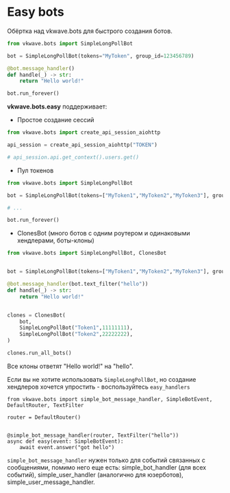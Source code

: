 # Easy bots

Обёртка над vkwave.bots для быстрого создания ботов.

```python
from vkwave.bots import SimpleLongPollBot

bot = SimpleLongPollBot(tokens="MyToken", group_id=123456789)

@bot.message_handler()
def handle(_) -> str:
    return "Hello world!"

bot.run_forever()
```

**vkwave.bots.easy** поддерживает:

- Простое создание сессий


```python
from vkwave.bots import create_api_session_aiohttp

api_session = create_api_session_aiohttp("TOKEN")

# api_session.api.get_context().users.get()
```


 - Пул токенов

```python
from vkwave.bots import SimpleLongPollBot

bot = SimpleLongPollBot(tokens=["MyToken1","MyToken2","MyToken3"], group_id=123456789)

# ...

bot.run_forever()
```

- ClonesBot (много ботов с одним роутером и одинаковыми хендлерами, боты-клоны)

```python
from vkwave.bots import SimpleLongPollBot, ClonesBot


bot = SimpleLongPollBot(tokens=["MyToken1","MyToken2","MyToken3"], group_id=123456789)

@bot.message_handler(bot.text_filter("hello"))
def handle(_) -> str:
    return "Hello world!"


clones = ClonesBot(
    bot,
    SimpleLongPollBot("Token1",11111111),
    SimpleLongPollBot("Token2",22222222),
)

clones.run_all_bots()

```

Все клоны ответят "Hello world!" на "hello".

Если вы не хотите использовать `SimpleLongPollBot`, но создание хендлеров хочется упростить - воспользуйтесь `easy_handlers`

```python3
from vkwave.bots import simple_bot_message_handler, SimpleBotEvent, DefaultRouter, TextFilter

router = DefaultRouter()


@simple_bot_message_handler(router, TextFilter("hello"))
async def easy(event: SimpleBotEvent):
    await event.answer("got hello")

```

`simple_bot_message_handler` нужен только для событий связанных с сообщениями, помимо него еще есть:
 simple_bot_handler (для всех событий), simple_user_handler (аналогично для юзерботов), simple_user_message_handler.
    
